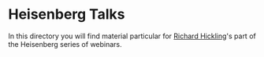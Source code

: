 # Heisenberg Talks

In this directory you will find material particular for [Richard Hickling](https://github.com/rthickling)'s part of the Heisenberg series of webinars.

